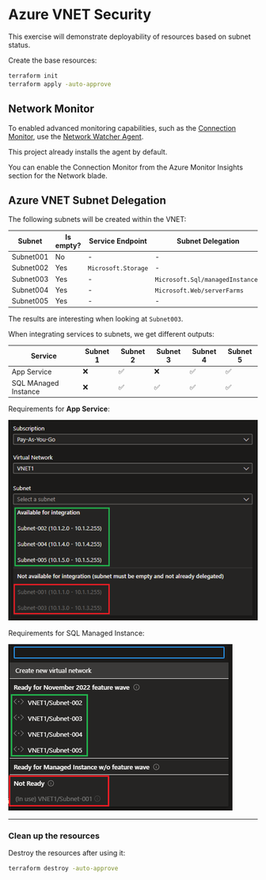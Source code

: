 # Azure VNET Security

This exercise will demonstrate deployability of resources based on subnet status.

Create the base resources:

```sh
terraform init
terraform apply -auto-approve
```

## Network Monitor

To enabled advanced monitoring capabilities, such as the [Connection Monitor][2], use the [Network Watcher Agent][1].

This project already installs the agent by default.

You can enable the Connection Monitor from the Azure Monitor Insights section for the Network blade.

## Azure VNET Subnet Delegation

The following subnets will be created within the VNET:

| Subnet | Is empty? | Service Endpoint | Subnet Delegation |
|-|-|-|-|
| Subnet001 | No  | - | - |
| Subnet002 | Yes | `Microsoft.Storage` | - |
| Subnet003 | Yes | - | `Microsoft.Sql/managedInstances` |
| Subnet004 | Yes | - | `Microsoft.Web/serverFarms` |
| Subnet005 | Yes | - | - |


The results are interesting when looking at `Subnet003`.

When integrating services to subnets, we get different outputs:

| Service | Subnet 1 | Subnet 2 | Subnet 3 | Subnet 4 | Subnet 5 |
|-|-|-|-|-|-|
| App Service | ❌ | ✅ | ❌ | ✅ | ✅ |
| SQL MAnaged Instance | ❌ | ✅ | ✅ | ✅ | ✅ |

Requirements for **App Service**:

<img src=".assets/webapp.png" />

Requirements for SQL Managed Instance:

<img src=".assets/sqlmanagedinstance.png" />

---

### Clean up the resources

Destroy the resources after using it:

```sh
terraform destroy -auto-approve
```


[1]: https://learn.microsoft.com/en-us/azure/virtual-machines/extensions/network-watcher-linux
[2]: https://learn.microsoft.com/en-us/azure/network-watcher/connection-monitor-overview
